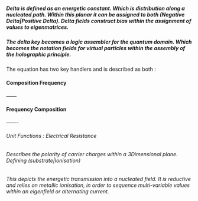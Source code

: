 
##### Delta is defined as an energetic constant. Which is distribution along a nucleated path. Within this planar it can be assigned to both (Negative Delta|Positive Delta). Delta fields construct bias within the assignment of values to eigenmatrices.

##### The delta key becomes a logic assembler for the quantum domain. Which becomes the notation fields for virtual particles within the assembly of the holographic principle.  
The equation has two key handlers and is described as both :

#### Composition Frequency 
——
#### Frequency Composition

——- 

###### Unit Functions : Electrical Resistance
###### Describes the polarity of carrier charges within a 3Dimensional plane. Defining (substrate|Ionisation) 
###### This depicts the energetic transmission into a nucleated field. It is reductive and relies on metallic ionisation, in order to sequence multi-variable values within an eigenfield or alternating current.
